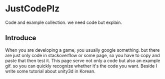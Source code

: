 # JustCodePlz
Code and example collection. we need code but explain.

## Introduce
When you are developing a game, you usually google something. but there are just only code in stackoverflow or some page, so you have to copy and paste that then test it. This page serve not only a code but also an example gif. so you can quickly recognize whether it's the code you want. Beside I write some tutorial about unity3d in Korean. 


